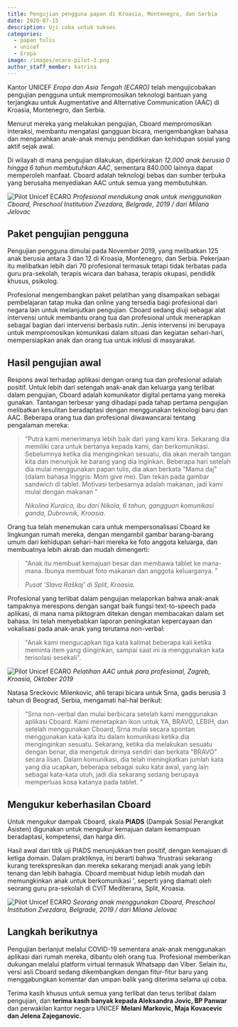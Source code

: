 ```yaml
---
title: Pengujian pengguna papan di Kroasia, Montenegro, dan Serbia
date: 2020-07-15
description: Uji coba untuk sukses
categories:
  - papan tulis
  - unicef
  - Eropa
image: /images/ecaro-pilot-3.png
author_staff_member: katrina
---
```

Kantor UNICEF *Eropa dan Asia Tengah (ECARO)* telah mengujicobakan pengujian pengguna untuk mempromosikan teknologi bantuan yang terjangkau untuk Augmentative and Alternative Communication (AAC) di Kroasia, Montenegro, dan Serbia.

Menurut mereka yang melakukan pengujian, Cboard mempromosikan interaksi, membantu mengatasi gangguan bicara, mengembangkan bahasa dan mengarahkan anak-anak menuju pendidikan dan kehidupan sosial yang aktif sejak awal.

Di wilayah di mana pengujian dilakukan, diperkirakan *12.000 anak berusia 0 hingga 6 tahun membutuhkan AAC*, sementara 840.000 lainnya dapat memperoleh manfaat. Cboard adalah teknologi bebas dan sumber terbuka yang berusaha menyediakan AAC untuk semua yang membutuhkan.

![Pilot Unicef ECARO](/images/ecaro-pilot-1.jpg) *Profesional mendukung anak untuk menggunakan Cboard, Preschool Institution Zvezdara, Belgrade, 2019 / dari Milana Jelovac*

## Paket pengujian pengguna
Pengujian pengguna dimulai pada November 2019, yang melibatkan 125 anak berusia antara 3 dan 12 di Kroasia, Montenegro, dan Serbia. Pekerjaan itu melibatkan lebih dari 70 profesional termasuk tetapi tidak terbatas pada guru pra-sekolah, terapis wicara dan bahasa, terapis okupasi, pendidik khusus, psikolog.

Profesional mengembangkan paket pelatihan yang disampaikan sebagai pembelajaran tatap muka dan online yang tersedia bagi profesional dari negara lain untuk melanjutkan pengujian. Cboard sedang diuji sebagai alat intervensi untuk membantu orang tua dan profesional untuk menerapkan sebagai bagian dari intervensi berbasis rutin. Jenis intervensi ini berupaya untuk mempromosikan komunikasi dalam situasi dan kegiatan sehari-hari, mempersiapkan anak dan orang tua untuk inklusi di masyarakat.

## Hasil pengujian awal
Respons awal terhadap aplikasi dengan orang tua dan profesional adalah positif. Untuk lebih dari setengah anak-anak dan keluarga yang terlibat dalam pengujian, Cboard adalah komunikator digital pertama yang mereka gunakan. Tantangan terbesar yang dihadapi pada tahap pertama pengujian melibatkan kesulitan beradaptasi dengan menggunakan teknologi baru dan AAC. Beberapa orang tua dan profesional diwawancarai tentang pengalaman mereka:

> “Putra kami menerimanya lebih baik dari yang kami kira. Sekarang dia memiliki cara untuk bertanya kepada kami, dan berkomunikasi. Sebelumnya ketika dia menginginkan sesuatu, dia akan meraih tangan kita dan menunjuk ke barang yang dia inginkan. Beberapa hari setelah dia mulai menggunakan papan tulis, dia akan berkata "Mama daj" (dalam bahasa Inggris: Mom give me). Dan tekan pada gambar sandwich di tablet. Motivasi terbesarnya adalah makanan, jadi kami mulai dengan makanan ”
> 
> *Nikolina Kuraica, ibu dari Nikola, 6 tahun, gangguan komunikasi ganda, Dubrovnik, Kroasia.*


Orang tua telah menemukan cara untuk mempersonalisasi Cboard ke lingkungan rumah mereka, dengan mengambil gambar barang-barang umum dari kehidupan sehari-hari mereka ke foto anggota keluarga, dan membuatnya lebih akrab dan mudah dimengerti:

> "Anak itu membuat kemajuan besar dan membawa tablet ke mana-mana. Ibunya membuat foto makanan dan anggota keluarganya. ”
> 
> *Pusat 'Slava Raškaj' di Split, Kroasia.*

Profesional yang terlibat dalam pengujian melaporkan bahwa anak-anak tampaknya merespons dengan sangat baik fungsi text-to-speech pada aplikasi, di mana nama piktogram ditekan dengan membacakan dalam set bahasa. Ini telah menyebabkan laporan peningkatan kepercayaan dan vokalisasi pada anak-anak yang terutama non-verbal:

> "Anak kami mengucapkan tiga kata kalimat beberapa kali ketika meminta item yang diinginkan, sampai saat ini ia menggunakan kata terisolasi sesekali".

![Pilot Unicef ECARO](/images/ecaro-pilot-2.png) *Pelatihan AAC untuk para profesional, Zagreb, Kroasia, Oktober 2019*

Natasa Sreckovic Milenkovic, ahli terapi bicara untuk Srna, gadis berusia 3 tahun di Beograd, Serbia, mengamati hal-hal berikut:

> “Srna non-verbal dan mulai berbicara setelah kami menggunakan aplikasi Cboard. Kami menetapkan ikon untuk YA, BRAVO, LEBIH, dan setelah menggunakan Cboard, Srna mulai secara spontan menggunakan kata-kata itu dalam komunikasi ketika dia menginginkan sesuatu. Sekarang, ketika dia melakukan sesuatu dengan benar, dia mengetuk dirinya sendiri dan berkata "BRAVO" secara lisan. Dalam komunikasi, dia telah meningkatkan jumlah kata yang dia ucapkan, beberapa sebagai suku kata awal, yang lain sebagai kata-kata utuh, jadi dia sekarang sedang berupaya memperluas kosa katanya pada tablet. ”

## Mengukur keberhasilan Cboard
Untuk mengukur dampak Cboard, skala **PIADS** (Dampak Sosial Perangkat Asisten) digunakan untuk mengukur kemajuan dalam kemampuan beradaptasi, kompetensi, dan harga diri.

Hasil awal dari titik uji PIADS menunjukkan tren positif, dengan kemajuan di ketiga domain. Dalam praktiknya, ini berarti bahwa 'frustrasi sekarang kurang terekspresikan dan mereka sekarang menjadi anak yang lebih tenang dan lebih bahagia. Cboard membuat hidup lebih mudah dan memungkinkan anak untuk berkomunikasi ', seperti yang diamati oleh seorang guru pra-sekolah di CVIT Mediterana, Split, Kroasia.

![Pilot Unicef ECARO](/images/ecaro-pilot-3.png) *Seorang anak menggunakan Cboard, Preschool Institution Zvezdara, Belgrade, 2019 / dari Milana Jelovac*

## Langkah berikutnya
Pengujian berlanjut melalui COVID-19 sementara anak-anak menggunakan aplikasi dari rumah mereka, dibantu oleh orang tua. Profesional memberikan dukungan melalui platform virtual termasuk Whatsapp dan Viber. Selain itu, versi asli Cboard sedang dikembangkan dengan fitur-fitur baru yang menggabungkan komentar dan umpan balik yang diterima selama uji coba.

Terima kasih khusus untuk semua yang terlibat dan terus terlibat dalam pengujian, dan **terima kasih banyak kepada Aleksandra Jovic, BP Panwar** dan perwakilan kantor negara UNICEF **Melani Markovic, Maja Kovacevic dan Jelena Zajeganovic.**
